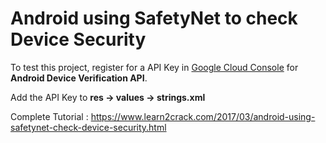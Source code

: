 # Android using SafetyNet to check Device Security

To test this project, register for a API Key in [Google Cloud Console][1] for **Android Device Verification API**. 

Add the API Key to **res -> values -> strings.xml**

Complete Tutorial : https://www.learn2crack.com/2017/03/android-using-safetynet-check-device-security.html

[1]:https://console.cloud.google.com
